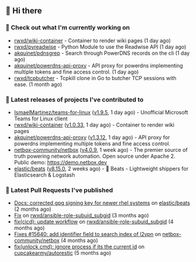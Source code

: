 ## 👋 Hi there

### 👷 Check out what I'm currently working on


- [rwxd/wiki-container](https://github.com/rwxd/wiki-container) - Container to render wiki pages (1 day ago)
- [rwxd/pyreadwise](https://github.com/rwxd/pyreadwise) - Python Module to use the Readwise API (1 day ago)
- [akquinet/pdnsgrep](https://github.com/akquinet/pdnsgrep) - Search through PowerDNS records on the cli (1 day ago)
- [akquinet/powerdns-api-proxy](https://github.com/akquinet/powerdns-api-proxy) - API proxy for powerdns implementing multiple tokens and fine access control. (1 day ago)
- [rwxd/tcpbutcher](https://github.com/rwxd/tcpbutcher) - Tcpkill clone in Go to butcher TCP sessions with ease. (1 month ago)

### 🔭 Latest releases of projects I've contributed to


- [IsmaelMartinez/teams-for-linux](https://github.com/IsmaelMartinez/teams-for-linux) ([v1.9.5](https://github.com/IsmaelMartinez/teams-for-linux/releases/tag/v1.9.5), 1 day ago) - Unofficial Microsoft Teams for Linux client
- [rwxd/wiki-container](https://github.com/rwxd/wiki-container) ([v1.0.33](https://github.com/rwxd/wiki-container/releases/tag/v1.0.33), 1 day ago) - Container to render wiki pages
- [akquinet/powerdns-api-proxy](https://github.com/akquinet/powerdns-api-proxy) ([v1.3.12](https://github.com/akquinet/powerdns-api-proxy/releases/tag/v1.3.12), 1 day ago) - API proxy for powerdns implementing multiple tokens and fine access control.
- [netbox-community/netbox](https://github.com/netbox-community/netbox) ([v4.0.9](https://github.com/netbox-community/netbox/releases/tag/v4.0.9), 1 week ago) - The premier source of truth powering network automation. Open source under Apache 2. Public demo: https://demo.netbox.dev
- [elastic/beats](https://github.com/elastic/beats) ([v8.15.0](https://github.com/elastic/beats/releases/tag/v8.15.0), 2 weeks ago) - :tropical_fish: Beats - Lightweight shippers for Elasticsearch &amp; Logstash 

### 🔨 Latest Pull Requests I've published


- [Docs: corrected gpg signing key for newer rhel systems](https://github.com/elastic/beats/pull/39899) on [elastic/beats](https://github.com/elastic/beats) (2 months ago)
- [Fix](https://github.com/rwxd/ansible-role-subuid_subgid/pull/73) on [rwxd/ansible-role-subuid_subgid](https://github.com/rwxd/ansible-role-subuid_subgid) (3 months ago)
- [fix(cicd): update workflow](https://github.com/rwxd/ansible-role-subuid_subgid/pull/72) on [rwxd/ansible-role-subuid_subgid](https://github.com/rwxd/ansible-role-subuid_subgid) (4 months ago)
- [Fixes #15640: add identifier field to search index of l2vpn](https://github.com/netbox-community/netbox/pull/15673) on [netbox-community/netbox](https://github.com/netbox-community/netbox) (4 months ago)
- [fix(unlock cmd): ignore process if its the current id](https://github.com/cupcakearmy/autorestic/pull/360) on [cupcakearmy/autorestic](https://github.com/cupcakearmy/autorestic) (5 months ago)
